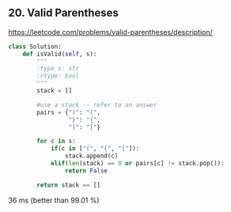 ## 20. Valid Parentheses

https://leetcode.com/problems/valid-parentheses/description/

```python
class Solution:
    def isValid(self, s):
        """
        :type s: str
        :rtype: bool
        """
        stack = []

        #use a stack -- refer to an answer
        pairs = {")": "(",
                 "}": "{",
                 "]": "["}

        for c in s:
            if(c in ["(", "{", "["]):
                stack.append(c)
            elif(len(stack) == 0 or pairs[c] != stack.pop()):
                return False

        return stack == []
```

36 ms (better than 99.01 %)
